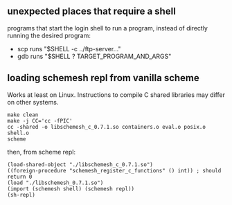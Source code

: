## unexpected places that require a shell
programs that start the login shell to run a program,
instead of directly running the desired program:

* scp runs "$SHELL -c ../ftp-server..."
* gdb runs "$SHELL ? TARGET_PROGRAM_AND_ARGS"


## loading schemesh repl from vanilla scheme

Works at least on Linux.
Instructions to compile C shared libraries may differ on other systems.

```
make clean
make -j CC='cc -fPIC'
cc -shared -o libschemesh_c_0.7.1.so containers.o eval.o posix.o shell.o
scheme
```
then, from scheme repl:
```
(load-shared-object "./libschemesh_c_0.7.1.so")
((foreign-procedure "schemesh_register_c_functions" () int)) ; should return 0
(load "./libschemesh_0.7.1.so")
(import (schemesh shell) (schemesh repl))
(sh-repl)
```
